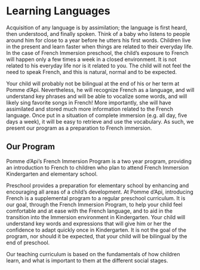 # Learning Languages

Acquisition of any language is by assimilation; the language is first heard, then understood, and finally spoken. Think of a baby who listens to people around him for close to a year before he utters his first words. Children live in the present and learn faster when things are related to their everyday life. In the case of French Immersion preschool, the child’s exposure to French will happen only a few times a week in a closed environment. It is not related to his everyday life nor is it related to you. The child will not feel the need to speak French, and this is natural, normal and to be expected.

Your child will probably not be bilingual at the end of his or her term at Pomme d’Api. Nevertheless, he will recognize French as a language, and will understand key phrases and will be able to vocalize some words, and will likely sing favorite songs in French! More importantly, she will have assimilated and stored much more information related to the French language. Once put in a situation of complete immersion (e.g. all day, five days a week), it will be easy to retrieve and use the vocabulary. As such, we present our program as a preparation to French immersion.

## Our Program

Pomme d’Api’s French Immersion Program is a two year program, providing an introduction to French to children who plan to attend French Immersion Kindergarten and elementary school.

Preschool provides a preparation for elementary school by enhancing and encouraging all areas of a child’s development. At Pomme d’Api, introducing French is a supplemental program to a regular preschool curriculum. It is our goal, through the French Immersion Program, to help your child feel comfortable and at ease with the French language, and to aid in the transition into the Immersion environment in Kindergarten. Your child will understand key words and expressions that will give him or her the confidence to adapt quickly once in Kindergarten. It is not the goal of the program, nor should it be expected, that your child will be bilingual by the end of preschool.

Our teaching curriculum is based on the fundamentals of how children learn, and what is important to them at the different social stages.